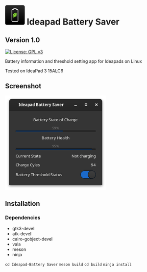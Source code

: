 # ![icon](data/icon.png)   Ideapad Battery Saver
## Version 1.0

[![License: GPL v3](https://img.shields.io/badge/License-GPL%20v3-blue.svg)](http://www.gnu.org/licenses/gpl-3.0)

Battery information and threshold setting app for Ideapads on Linux

Tested on IdeaPad 3 15ALC6

## Screenshot

![alt text](data/screenshot.png)

## Installation

### Dependencies

- gtk3-devel
- atk-devel
- cairo-gobject-devel
- vala
- meson
- ninja


` cd Ideapad-Battery Saver `
` meson build `
` cd build `
` ninja install `
